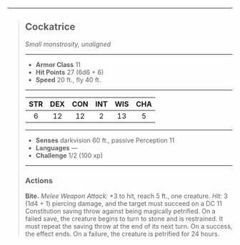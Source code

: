 ***
> ## Cockatrice
> *Small monstrosity, unaligned*
> 
> ***
> 
> - **Armor Class** 11
> - **Hit Points** 27 (6d6 + 6)
> - **Speed** 20 ft., fly 40 ft.
> 
> ***
> 
> |STR|DEX|CON|INT|WIS|CHA|
> |:---:|:---:|:---:|:---:|:---:|:---:|
> |6|12|12|2|13|5|
> 
> ***
> 
> - **Senses** darkvision 60 ft., passive Perception 11
> - **Languages** —
> - **Challenge** 1/2 (100 xp)
> 
> ***
> 
> ### Actions
> **Bite.** *Melee Weapon Attack:* +3 to hit, reach 5 ft., one creature. *Hit:* 3 (1d4 + 1) piercing damage, and the target must succeed on a DC 11 Constitution saving throw against being magically petrified. On a failed save, the creature begins to turn to stone and is restrained. It must repeat the saving throw at the end of its next turn. On a success, the effect ends. On a failure, the creature is petrified for 24 hours.